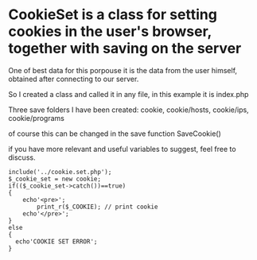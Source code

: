 # CookieSet is a class for setting cookies in the user's browser, together with saving on the server 
One of best data for this porpouse it is the data from the user himself, obtained after connecting to our server.

So I created a class and called it in any file, in this example it is index.php

Three save folders I have been created: cookie, cookie/hosts, cookie/ips, cookie/programs

of course this can be changed in the save function SaveCookie()

if you have more relevant and useful variables to suggest, feel free to discuss.

    include('../cookie.set.php');
    $_cookie_set = new cookie;
    if(($_cookie_set->catch())==true)
    {
        echo'<pre>';
            print_r($_COOKIE); // print cookie 
        echo'</pre>';
    }
    else
    {
      echo'COOKIE SET ERROR';
    } 
